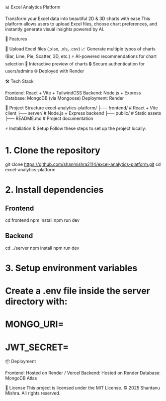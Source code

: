 📊 Excel Analytics Platform

Transform your Excel data into beautiful 2D & 3D charts with ease.This platform allows users to upload Excel files, choose chart preferences, and instantly generate visual insights powered by AI.

🚀 Features

📂 Upload Excel files (.xlsx, .xls, .csv)
📈 Generate multiple types of charts (Bar, Line, Pie, Scatter, 3D, etc.)
⚡ AI-powered recommendations for chart selection
🔎 Interactive preview of charts
🔒 Secure authentication for users/admins
🌐 Deployed with Render


🛠️ Tech Stack

Frontend: React + Vite + TailwindCSS
Backend: Node.js + Express
Database: MongoDB (via Mongoose)
Deployment: Render


📂 Project Structure
excel-analytics-platform/
├── frontend/        # React + Vite client
├── server/          # Node.js + Express backend
├── public/          # Static assets
├── README.md        # Project documentation


⚡ Installation & Setup
Follow these steps to set up the project locally:
# 1. Clone the repository
git clone https://github.com/shanmishra2114/excel-analytics-platform.git
cd excel-analytics-platform

# 2. Install dependencies

## Frontend
cd frontend
npm install
npm run dev

## Backend
cd ../server
npm install
npm run dev

# 3. Setup environment variables
# Create a .env file inside the server directory with:
# MONGO_URI=<your-mongodb-uri>
# JWT_SECRET=<your-secret-key>


📦 Deployment

Frontend: Hosted on Render / Vercel
Backend: Hosted on Render
Database: MongoDB Atlas


📜 License
This project is licensed under the MIT License.
© 2025 Shantanu Mishra. All rights reserved.

